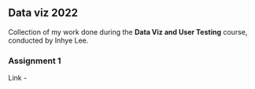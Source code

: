 ## Data viz 2022
Collection of my work done during the **Data Viz and User Testing** course, conducted by Inhye Lee.

### Assignment 1
Link - 
